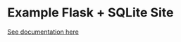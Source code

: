 # Example Flask + SQLite Site

[See documentation here](https://docs.letsdisco.dev/tldr-guides/deploying-a-flask-sqlite-site)
